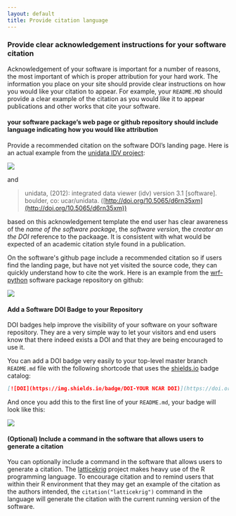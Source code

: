 ```yaml
---
layout: default
title: Provide citation language
---
```


### Provide clear acknowledgement instructions for your software citation

Acknowledgement of your software is important for a number of reasons, the most important of which is proper attribution for your hard work.  The information you place on your site should provide clear instructions on how you would like your citation to appear.  For example, your `README.MD` should provide a clear example of the citation as you would like it to appear publications and other works that cite your software.

#### your software package’s web page or github repository should include language indicating how you would like attribution

Provide a recommended citation on the software DOI’s landing page.  Here is an actual example from the [unidata IDV project](https://www.unidata.ucar.edu/software/idv/):

![](/software-citation/assets/idv_citation_example.PNG)

and 

> unidata, (2012): integrated data viewer (idv) version 3.1 [software]. boulder, co: ucar/unidata. ([http://doi.org/10.5065/d6rn35xm](http://doi.org/10.5065/d6rn35xm))

based on this acknowledgement template the end user has clear awareness of the *name of the software package*, the *software version*, the *creator an the DOI* reference to the packaage.  It is consistent with what would be expected of an academic citation style found in a publication.

On the software's github page include a recommended citation so if users find the landing page, but have not yet visited the source code, they can quickly understand how to cite the work.  Here is an example from the [wrf-python](https://github.com/ncar/wrf-python) software package repository on github:

![](/software-citation/assets/wrf_citation_example.PNG)

#### Add a Software DOI Badge to your Repository

DOI badges help improve the visibility of your software on your software repository.  They are a very simple way to let your visitors and end users know that there indeed exists a DOI and that they are being encouraged to use it.

You can add a DOI badge very easily to your top-level master branch `README.md` file with the following shortcode that uses the [shields.io](https://shields.io) badge catalog:

```markdown
[![DOI](https://img.shields.io/badge/DOI-YOUR NCAR DOI)](https://doi.org/YOUR_NCAR_DOI)
```

And once you add this to the first line of your `README.md`, your badge will look like this:

![](/software-citation/assets/doi_badge_example.PNG)


#### (Optional) Include a command in the software that allows users to generate a citation
You can optionally include a command in the software that allows users to generate a citation.  The [latticekrig](https://cran.r-project.org/web/packages/LatticeKrig/index.html) project makes heavy use of the R programming language.  To encourage citation and to remind users that within their R environment that they may get an example of the citation as the authors intended, the `citation("latticekrig")` command in the language will generate the citation with the current running version of the software.